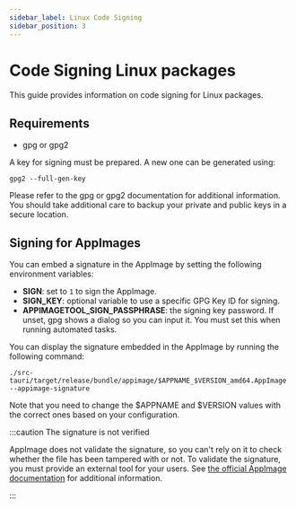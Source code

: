 ```yaml
---
sidebar_label: Linux Code Signing
sidebar_position: 3
---
```


# Code Signing Linux packages

This guide provides information on code signing for Linux packages.

## Requirements

- gpg or gpg2

A key for signing must be prepared. A new one can be generated using:

```shell
gpg2 --full-gen-key
```

Please refer to the gpg or gpg2 documentation for additional information.
You should take additional care to backup your private and public keys in a secure location.

## Signing for AppImages

You can embed a signature in the AppImage by setting the following environment variables:

- **SIGN**: set to `1` to sign the AppImage.
- **SIGN_KEY**: optional variable to use a specific GPG Key ID for signing.
- **APPIMAGETOOL_SIGN_PASSPHRASE**: the signing key password. If unset, gpg shows a dialog so you can input it. You must set this when running automated tasks.

You can display the signature embedded in the AppImage by running the following command:

```shell
./src-tauri/target/release/bundle/appimage/$APPNAME_$VERSION_amd64.AppImage --appimage-signature
```

Note that you need to change the $APPNAME and $VERSION values with the correct ones based on your configuration.

:::caution The signature is not verified

AppImage does not validate the signature, so you can't rely on it to check whether the file has been tampered with or not.
To validate the signature, you must provide an external tool for your users. See [the official AppImage documentation] for additional information.

:::

[the official appimage documentation]: https://docs.appimage.org/packaging-guide/optional/signatures.html
